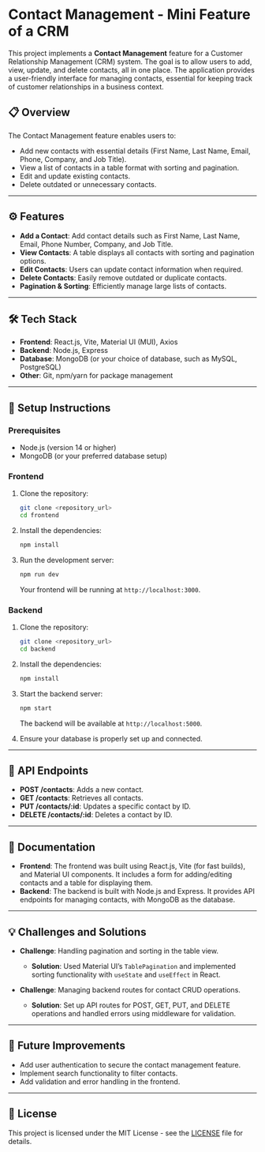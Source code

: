 

# Contact Management - Mini Feature of a CRM

This project implements a **Contact Management** feature for a Customer Relationship Management (CRM) system. The goal is to allow users to add, view, update, and delete contacts, all in one place. The application provides a user-friendly interface for managing contacts, essential for keeping track of customer relationships in a business context.

## 📋 Overview

The Contact Management feature enables users to:
- Add new contacts with essential details (First Name, Last Name, Email, Phone, Company, and Job Title).
- View a list of contacts in a table format with sorting and pagination.
- Edit and update existing contacts.
- Delete outdated or unnecessary contacts.

---

## ⚙️ Features

- **Add a Contact**: Add contact details such as First Name, Last Name, Email, Phone Number, Company, and Job Title.
- **View Contacts**: A table displays all contacts with sorting and pagination options.
- **Edit Contacts**: Users can update contact information when required.
- **Delete Contacts**: Easily remove outdated or duplicate contacts.
- **Pagination & Sorting**: Efficiently manage large lists of contacts.

---

## 🛠️ Tech Stack

- **Frontend**: React.js, Vite, Material UI (MUI), Axios
- **Backend**: Node.js, Express
- **Database**: MongoDB (or your choice of database, such as MySQL, PostgreSQL)
- **Other**: Git, npm/yarn for package management

---

## 🏁 Setup Instructions

### Prerequisites
- Node.js (version 14 or higher)
- MongoDB (or your preferred database setup)

### Frontend

1. Clone the repository:
   ```bash
   git clone <repository_url>
   cd frontend
   ```

2. Install the dependencies:
   ```bash
   npm install
   ```

3. Run the development server:
   ```bash
   npm run dev
   ```
   Your frontend will be running at `http://localhost:3000`.

### Backend

1. Clone the repository:
   ```bash
   git clone <repository_url>
   cd backend
   ```

2. Install the dependencies:
   ```bash
   npm install
   ```

3. Start the backend server:
   ```bash
   npm start
   ```
   The backend will be available at `http://localhost:5000`.

4. Ensure your database is properly set up and connected.

---

## 🔧 API Endpoints

- **POST /contacts**: Adds a new contact.
- **GET /contacts**: Retrieves all contacts.
- **PUT /contacts/:id**: Updates a specific contact by ID.
- **DELETE /contacts/:id**: Deletes a contact by ID.

---

## 📝 Documentation

- **Frontend**: The frontend was built using React.js, Vite (for fast builds), and Material UI components. It includes a form for adding/editing contacts and a table for displaying them.
- **Backend**: The backend is built with Node.js and Express. It provides API endpoints for managing contacts, with MongoDB as the database.

---

## 💡 Challenges and Solutions

- **Challenge**: Handling pagination and sorting in the table view.
  - **Solution**: Used Material UI’s `TablePagination` and implemented sorting functionality with `useState` and `useEffect` in React.
  
- **Challenge**: Managing backend routes for contact CRUD operations.
  - **Solution**: Set up API routes for POST, GET, PUT, and DELETE operations and handled errors using middleware for validation.

---

## 🎯 Future Improvements

- Add user authentication to secure the contact management feature.
- Implement search functionality to filter contacts.
- Add validation and error handling in the frontend.

---

## 📄 License

This project is licensed under the MIT License - see the [LICENSE](LICENSE) file for details.

